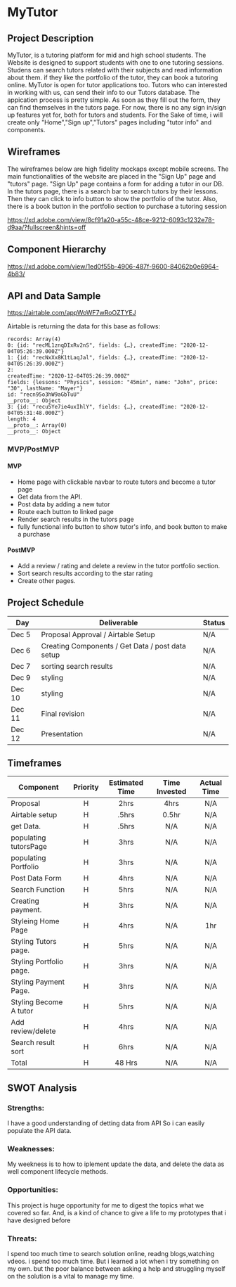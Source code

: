 # MyTutor



## Project Description

MyTutor, is a tutoring platform for mid and high school students. The Website is designed to support students with one to one tutoring sessions. Studens can search tutors related with their subjects and read information about them. if they like the portfolio of the tutor, they can book a tutoring online. MyTutor is open for tutor applications too. Tutors who can interested in working with us, can send their info to our Tutors database. The appication process is pretty simple. As soon as they fill out the form, they can find themselves in the tutors page. For now, there is no any sign in/sign up features yet for, both for tutors and students. For the Sake of time, i will create only "Home","Sign up","Tutors" pages including "tutor info" and components. 

## Wireframes

The wireframes below are high fidelity mockaps except mobile screens. The main functionalities of the website are placed in the "Sign Up" page and "tutors" page. "Sign Up" page contains a form for adding a tutor in our DB. In the tutors page, there is a search bar to search tutors by their lessons. Then they can click to info button to show the portfolio of the tutor. Also, there is a book button in the portfolio section to purchase a tutoring session

https://xd.adobe.com/view/8cf91a20-a55c-48ce-9212-6093c1232e78-d9aa/?fullscreen&hints=off

## Component Hierarchy

https://xd.adobe.com/view/1ed0f55b-4906-487f-9600-84062b0e6964-4b83/

## API and Data Sample

https://airtable.com/appWoWF7wRoOZTYEJ


Airtable is returning the data for this base as follows:
```
records: Array(4)
0: {id: "recML1znqDIxRv2nS", fields: {…}, createdTime: "2020-12-04T05:26:39.000Z"}
1: {id: "recNxXx8K1tLaqJal", fields: {…}, createdTime: "2020-12-04T05:26:39.000Z"}
2:
createdTime: "2020-12-04T05:26:39.000Z"
fields: {lessons: "Physics", session: "45min", name: "John", price: "30", lastName: "Mayer"}
id: "recn95o3hW9aGbTuU"
__proto__: Object
3: {id: "recu5Ye7ie4uxIhlY", fields: {…}, createdTime: "2020-12-04T05:31:48.000Z"}
length: 4
__proto__: Array(0)
__proto__: Object

```

### MVP/PostMVP

#### MVP

- Home page with clickable navbar to route tutors and become a tutor page
- Get data from the API.
- Post data by adding a new tutor
- Route each button to linked page
- Render search results in the tutors page
- fully functional info button to show tutor's info, and book button to make a purchase
#### PostMVP

- Add a review / rating and delete a review in the tutor portfolio section.
- Sort search results according to the star rating
- Create other pages.

## Project Schedule

| Day      | Deliverable                                | Status   |
| -------- | ------------------------------------------ | -------- |
| Dec  5   | Proposal Approval / Airtable Setup         | N/A |
| Dec  6   | Creating Components / Get Data / post data setup  | N/A |
| Dec  7   | sorting search results                     | N/A |
| Dec  9   | styling                                    | N/A |
| Dec 10   | styling                                    | N/A |
| Dec 11   | Final revision                             | N/A |
| Dec 12   | Presentation                               | N/A |

## Timeframes

| Component                 | Priority | Estimated Time | Time Invested | Actual Time |
| ------------------------- | :------: | :------------: | :-----------: | :---------: |
| Proposal                  |    H     |      2hrs      |     4hrs      |     N/A     |
| Airtable setup            |    H     |     .5hrs      |      0.5hr    |     N/A     |
| get Data.                 |    H     |      .5hrs     |     N/A       |     N/A     |
| populating tutorsPage     |    H     |      3hrs      |      N/A      |     N/A     |
| populating Portfolio      |    H     |      3hrs      |      N/A      |     N/A     |
| Post Data Form            |    H     |      4hrs      |      N/A      |     N/A     |
| Search Function           |    H     |      5hrs      |      N/A      |     N/A     |
| Creating payment.         |    H     |      3hrs      |     N/A       |     N/A     |
| Styleing Home Page        |    H     |      4hrs      |     N/A       |     1hr     |
| Styling Tutors page.      |    H     |      5hrs      |      N/A      |     N/A     |
| Styling Portfolio page.   |    H     |      3hrs      |      N/A      |      N/A    |
| Styling Payment Page.     |    H     |      3hrs      |       N/A     |     N/A     |
| Styling Become A tutor    |    H     |      5hrs      |       N/A     |     N/A     |
| Add review/delete         |    H     |      4hrs      |       N/A     |     N/A     |
| Search result sort        |    H     |      6hrs      |       N/A     |     N/A     |
| Total                     |    H     |    48 Hrs      |      N/A      |     N/A    |

## SWOT Analysis

### Strengths:

I have a good understanding of detting data from API So i can easily populate the API data. 
### Weaknesses:

My weekness is to how to iplement update the data, and delete the data as well component lifecycle methods. 

### Opportunities:

This project is huge opportunity for me to digest the topics what we covered so far. And, is a kind of chance to give a life to my prototypes that i have designed before

### Threats:

I spend too much time to search solution online, readng blogs,watching vdeos. i spend too much time. But i learned a lot when i try something on my own. but the poor balance between asking a help and struggling myself on the solution is a vital to manage my time. 
